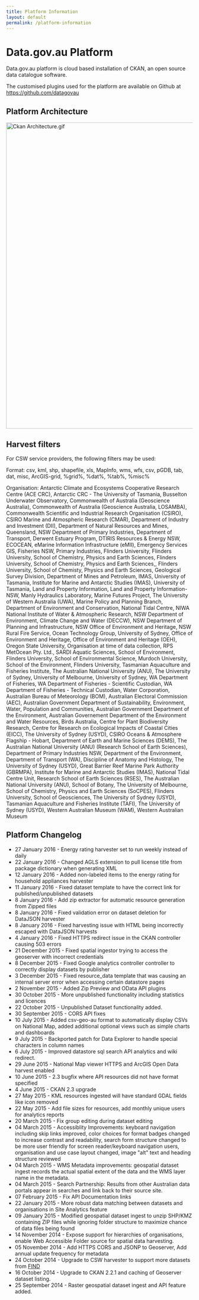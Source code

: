 ```yaml
---
title: Platform Information
layout: default
permalink: /platform-information
---
```

<div >

<h1>Data.gov.au Platform</h1>
<p>Data.gov.au platform is cloud based installation of CKAN, an open source data catalogue software.
</p><p>The customised plugins used for the platform are available on Github at <a href="https://github.com/datagovau">https://github.com/datagovau</a>
</p>
<h2>Platform Architecture</h2>
<div ><div ><a href="/assets/file/Ckan_Architecture.gif" ><img alt="Ckan Architecture.gif" src="/images/0/09/Ckan_Architecture.gif" width="540" height="824"></a></div></div>
<h2>Harvest filters</h2>
<p>For CSW service providers, the following filters may be used:
</p><p>Format:
csv, kml, shp, shapefile, xls, MapInfo, wms, wfs, csv, pGDB, tab, dat, misc, ArcGIS-grid,&nbsp;%grid%,&nbsp;%dat%,&nbsp;%tab%,&nbsp;%misc%
</p><p>Organisation:
Antarctic Climate and Ecosystems Cooperative Research Centre (ACE CRC), Antarctic CRC - The University of Tasmania, Busselton Underwater Observatory, Commonwealth of Australia (Geoscience Australia), Commonwealth of Australia (Geoscience Australia, LOSAMBA), Commonwealth Scientific and Industrial Research Organisation (CSIRO), CSIRO Marine and Atmospheric Research (CMAR), Department of Industry and Investment (DII), Department of Natural Resources and Mines, Queensland, NSW Department of Primary Industries, Department of Transport, Derwent Estuary Program, DTIRIS Resources &amp; Energy NSW, ECOCEAN, eMarine Information Infrastructure (eMII), Emergency Services GIS, Fisheries NSW, Primary Industries, Flinders University, Flinders University, School of Chemistry, Physics and Earth Sciences, Flinders University, School of Chemistry, Physics and Earth Sciences,, Flinders University, School of Chemisty, Physics and Earth Sciences, Geological Survey Division, Department of Mines and Petroleum, IMAS, University of Tasmania, Institute for Marine and Antarctic Studies (IMAS), University of Tasmania, Land and Property Information, Land and Property Information-NSW, Manly Hydraulics Laboratory, Marine Futures Project, The University of Western Australia (UWA), Marine Policy and Planning Branch, Department of Environment and Conservation, National Tidal Centre, NIWA National Institute of Water &amp; Atmospheric Research, NSW Department of Environment, Climate Change and Water (DECCW), NSW Department of Planning and Infrastructure, NSW Office of Environment and Heritage, NSW Rural Fire Service, Ocean Technology Group, University of Sydney, Office of Environment and Heritage, Office of Environment and Heritage (OEH), Oregon State University, Organisation at time of data collection, RPS MetOcean Pty. Ltd., SARDI Aquatic Sciences, School of Environment, Flinders University, School of Environmental Science, Murdoch University, School of the Environment, Flinders University, Tasmanian Aquaculture and Fisheries Institute, The Australian National University (ANU), The University of Sydney, University of Melbourne, University of Sydney, WA Department of Fisheries, WA Department of Fisheries - Scientific Custodian, WA Department of Fisheries - Technical Custodian, Water Corporation, Australian Bureau of Meteorology (BOM), Australian Electoral Commission (AEC), Australian Government Department of Sustainability, Environment, Water, Population and Communities, Australian Government Department of the Environment, Australian Governement Department of the Environment and Water Resources, Birds Australia, Centre for Plant Biodiversity Research, Centre for Research on Ecological Impacts of Coastal Cities (EICC), The University of Sydney (USYD), CSIRO Oceans &amp; Atmosphere Flagship - Hobart, Department of Earth and Marine Sciences (DEMS), The Australian National University (ANU) (Research School of Earth Sciences), Department of Primary Industries NSW, Department of the Environment, Department of Transport (WA), Discipline of Anatomy and Histology, The University of Sydney (USYD), Great Barrier Reef Marine Park Authority (GBRMPA), Institute for Marine and Antarctic Studies (IMAS), National Tidal Centre Unit, Research School of Earth Sciences (RSES), The Australian National University (ANU), School of Botany, The University of Melbourne, School of Chemistry, Physics and Earth Sciences (SoCPES), Flinders University, School of Geosciences, The University of Sydney (USYD), Tasmanian Aquaculture and Fisheries Institute (TAFI), The University of Sydney (USYD), Western Australian Museum (WAM), Western Australian Museum
</p>
<h2>Platform Changelog</h2>
<ul><li>27 January 2016 - Energy rating harvester set to run weekly instead of daily</li>
<li>22 January 2016 - Changed AGLS extension to pull license title from package dictionary when generating XML</li>
<li>12 January 2016 - Added non-labeled items to the energy rating for household appliances harvester</li>
<li>11 January 2016 - Fixed dataset template to have the correct link for published/unpublished datasets</li>
<li>8 January 2016 - Add zip extractor for automatic resource generation from Zipped files</li>
<li>8 January 2016 - Fixed validation error on dataset deletion for DataJSON harvester</li>
<li>8 January 2016 - Fixed harvesting issue with HTML being incorrectly escaped with DataJSON harvests</li>
<li>4 January 2016 - Fixed HTTPS redirect issue in the CKAN controller causing 503 errors</li>
<li>21 December 2015 - Fixed spatial ingestor trying to access the geoserver with incorrect credentials</li>
<li>8 December 2015 - Fixed Google analytics controller controller to correctly display datasets by publisher</li>
<li>3 December 2015 - Fixed resource_data template that was causing an internal server error when accessing certain datastore pages</li>
<li>2 November 2015 - Added Zip Preview and OData API plugins</li>
<li>30 October 2015 - More unpublished functionality including statistics and licences</li>
<li>22 October 2015 - Unpublished Dataset functionality added.</li>
<li>30 September 2015 - CORS API fixes</li>
<li>10 July 2015 - Added csv-geo-au format to automatically display CSVs on National Map, added additional optional views such as simple charts and dashboards</li>
<li>9 July 2015 - Backported patch for Data Explorer to handle special characters in column names</li>
<li>6 July 2015 - Improved datastore sql search API analytics and wiki redirect.</li>
<li>29 June 2015 - National Map viewer HTTPS and ArcGIS Open Data harvest enabled</li>
<li>10 June 2015 - 2.3 bugfix where API resources did not have format specified</li>
<li>4 June 2015 - CKAN 2.3 upgrade</li>
<li>27 May 2015 - KML resources ingested will have standard GDAL fields like icon removed</li>
<li>22 May 2015 - Add file sizes for resources, add monthly unique users for analytics reports</li>
<li>20 March 2015 - Fix group editing during dataset editing</li>
<li>04 March 2015 - Accessiblity Improvements: keyboard navigation including skip links improved, color choices for format badges changed to increase contrast and readability, search form structure changed to be more user friendly for screen reader/keyboard navigation users, organisation and use case layout changed, image "alt" text and heading structure reviewed</li>
<li>04 March 2015 - WMS Metadata improvements: geospatial dataset ingest records the actual spatial extent of the data and the WMS layer name in the metadata.</li>
<li>04 March 2015 - Search Partnership: Results from other Australian data portals appear in searches and link back to their source site.</li>
<li>07 February 2015 - Fix API Documentation links</li>
<li>22 January 2015 - More robust data matching between datasets and organisations in Site Analytics feature</li>
<li>09 January 2015 - Modified geospatial dataset ingest to unzip SHP/KMZ containing ZIP files while ignoring folder structure to maximize chance of data files being found</li>
<li>14 November 2014 - Expose support for hierarchies of organisations, enable Web Accessible Folder source for spatial data harvesting.</li>
<li>05 November 2014 - Add HTTPS CORS and JSONP to Geoserver, Add annual update frequency for metadata</li>
<li>24 October 2014 - Upgrade to CSW harvester to support more datasets from <a href="http://find.ga.gov.au">FIND</a></li>
<li>16 October 2014 - Upgrade to CKAN 2.2.1 and caching of Geoserver dataset listing.</li>
<li>25 September 2014 - Raster geospatial dataset ingest and API feature added.</li></ul>